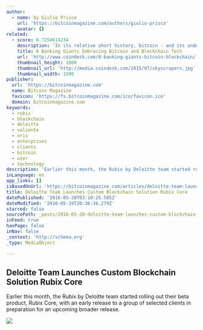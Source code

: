 ```yaml
---
author:
  - name: by Giulio Prisco
    url: 'https://bitcoinmagazine.com/authors/giulio-prisco'
    avatar: {}
related:
  - score: 0.7254614234
    description: 'In its relative short history, bitcoin - and its underlying technology the blockchain - have captivated thinkers around the world, but not everyone was quick to see the potential. Due in part to its initial billing as a threat to the traditional financial ecosystem, these institutions have perhaps understandably responded with sharp critiques and deep skepticism for the technology.'
    title: 8 Banking Giants Embracing Bitcoin and Blockchain Tech
    url: 'http://www.coindesk.com/8-banking-giants-bitcoin-blockchain/'
    thumbnail_height: 1000
    thumbnail_url: 'http://media.coindesk.com/2015/07/skyscrapers.jpg'
    thumbnail_width: 1500
publisher:
  url: 'https://bitcoinmagazine.com'
  name: Bitcoin Magazine
  favicon: 'https://fs.bitcoinmagazine.com/ico/favicon.ico'
  domain: bitcoinmagazine.com
keywords:
  - rubix
  - blockchain
  - deloitte
  - valiente
  - oris
  - enterprises
  - clients
  - bitcoin
  - user
  - technology
description: 'Earlier this month, the Rubix by Deloitte team started rolling out their beta product, Rubix Core, with an early release to a group of selected clients in preparation for an upcoming broader release.'
inLanguage: en
app_links: []
isBasedOnUrl: 'https://bitcoinmagazine.com/articles/deloitte-team-launches-custom-blockchain-solution-rubix-core-1463687003'
title: Deloitte Team Launches Custom Blockchain Solution Rubix Core
datePublished: '2016-05-20T03:10:25.585Z'
dateModified: '2016-05-19T20:36:36.279Z'
starred: false
sourcePath: _posts/2016-05-20-deloitte-team-launches-custom-blockchain-solution-rubix-core.md
inFeed: true
hasPage: false
inNav: false
_context: 'http://schema.org'
_type: MediaObject

---
```

<article style=""><h1>Deloitte Team Launches Custom Blockchain Solution Rubix Core</h1><p>Earlier this month, the Rubix by Deloitte team started rolling out their beta product, Rubix Core, with an early release to a group of selected clients in preparation for an upcoming broader release.</p><img src="https://fs.bitcoinmagazine.com/img/articles/deloitte-team-launches-custom-blockchain-solution-rubix-core.jpg" /></article>